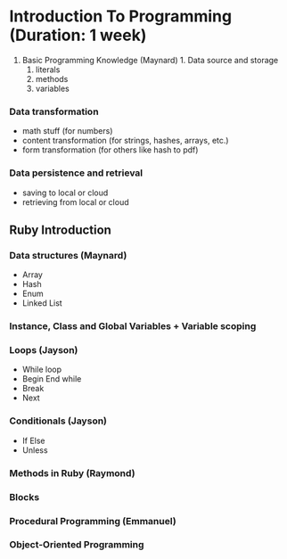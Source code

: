 # Introduction To Programming (Duration: 1 week)
  1. Basic Programming Knowledge (Maynard)
    1. Data source and storage
      1. literals
      2. methods
      3. variables

### Data transformation
  - math stuff (for numbers)
  - content transformation (for strings, hashes, arrays, etc.)
  - form transformation (for others like hash to pdf)

### Data persistence and retrieval
  - saving to local or cloud
  - retrieving from local or cloud

## Ruby Introduction
### Data structures (Maynard)
  - Array
  - Hash
  - Enum
  - Linked List
  
### Instance, Class and Global Variables + Variable scoping

### Loops (Jayson)
  - While loop
  - Begin End while
  - Break
  - Next

### Conditionals (Jayson)
  - If Else
  - Unless

### Methods in Ruby (Raymond)
### Blocks

### Procedural Programming (Emmanuel)
### Object-Oriented Programming
